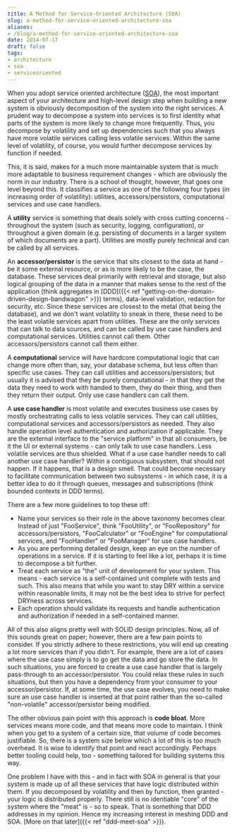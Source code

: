 ```yaml
---
title: A Method for Service-Oriented Architecture (SOA)
slug: a-method-for-service-oriented-architecture-soa
aliases:
- /blog/a-method-for-service-oriented-architecture-soa
date: 2014-07-17
draft: false
tags:
- architecture
- soa
- serviceoriented
---
```

When you adopt service oriented architecture ([SOA](https://en.wikipedia.org/wiki/Service-oriented_architecture)), the most important aspect of your architecture and high-level design step when building a new system is obviously decomposition of the system into the right services. A prudent way to decompose a system into services is to first identity what parts of the system is more likely to change more frequently. Thus, you decompose by volatility and set up dependencies such that you always have more volatile services calling less volatile services. Within the same level of volatility, of course, you would further decompose services by function if needed.

This, it is said, makes for a much more maintainable system that is much more adaptable to business requirement changes - which are obviously the norm in our industry. There is a school of thought, however, that goes one level beyond this. It classifies a service as one of the following four types (in increasing order of volatility): utilities, accessors/persistors, computational services and use case handlers.

A **utility** service is something that deals solely with cross cutting concerns - throughout the system (such as security, logging, configuration), or throughout a given domain (e.g. persisting of documents in a larger system of which documents are a part). Utilities are mostly purely technical and can be called by all services.

An **accessor/persistor** is the service that sits closest to the data at hand - be it some external resource, or as is more likely to be the case, the database. These services deal primarily with retrieval and storage, but also logical grouping of the data in a manner that makes sense to the rest of the application (think aggregates in [DDD]({{< ref "getting-on-the-domain-driven-design-bandwagon" >}}) terms), data-level validation, redaction for security, etc. Since these services are closest to the metal (that being the database), and we don't want volatility to sneak in there, these need to be the least volatile services apart from utilities. These are the only services that can talk to data sources, and can be called by use case handlers and computational services. Utilities cannot call them. Other accessors/persistors cannot call them either.

A **computational** service will have hardcore computational logic that can change more often than, say, your database schema, but less often than specific use cases. They can call utilities and accessors/persistors; but usually it is advised that they be purely computational - in that they get the data they need to work with handed to them, they do their thing, and then they return their output. Only use case handlers can call them.

A **use case handler** is most volatile and executes business use cases by mostly orchestrating calls to less volatile services. They can call utilities, computational services and accessors/persistors as needed. They also handle operation level authentication and authorization if applicable. They are the external interface to the "service platform" in that all consumers, be it the UI or external systems - can only talk to use case handlers. Less volatile services are thus shielded. What if a use case handler needs to call another use case handler? Within a contiguous subsystem, that should not happen. If it happens, that is a design smell. That could become necessary to facilitate communication between two subsystems - in which case, it is a better idea to do it through queues, messages and subscriptions (think bounded contexts in DDD terms).

There are a few more guidelines to top these off:

*   Name your services so their role in the above taxonomy becomes clear. Instead of just "FooService", think "FooUtility", or "FooRepository" for accessors/persistors, "FooCalculator" or "FooEngine" for computational services, and "FooHandler" or "FooManager" for use case handlers.
*   As you are performing detailed design, keep an eye on the number of operations in a service. If it is starting to feel like a lot, perhaps it is time to decompose a bit further.
*   Treat each service as "the" unit of development for your system. This means - each service is a self-contained unit complete with tests and such. This also means that while you want to stay DRY within a service within reasonable limits, it may not be the best idea to strive for perfect DRYness across services.
*   Each operation should validate its requests and handle authentication and authorization if needed in a self-contained manner.

All of this also aligns pretty well with SOLID design principles. Now, all of this sounds great on paper; however, there are a few pain points to consider. If you strictly adhere to these restrictions, you will end up creating a lot more services than if you didn't. For example, there are a lot of cases where the use case simply is to go get the data and go store the data. In such situations, you are forced to create a use case handler that is largely pass-through to an accessor/persistor. You could relax these rules in such situations, but then you have a dependency from your consumer to your accessor/persistor. If, at some time, the use case evolves, you need to make sure an use case handler is inserted at that point rather than the so-called "non-volatile" accessor/persistor being modified.

The other obvious pain point with this approach is **code bloat**. More services means more code, and that means more code to maintain. I think when you get to a system of a certain size, that volume of code becomes justifiable. So, there is a system size below which a lot of this is too much overhead. It is wise to identify that point and react accordingly. Perhaps better tooling could help, too - something tailored for building systems this way.

One problem I have with this - and in fact with SOA in general is that your system is made up of all these services that have logic distributed within them. If you decomposed by volatility and then by function, then granted - your logic is distributed properly. There still is no identiable "core" of the system where the "meat" is - so to speak. That is something that DDD addresses in my opinion. Hence my increasing interest in meshing DDD and SOA. [More on that later]({{< ref "ddd-meet-soa" >}}).